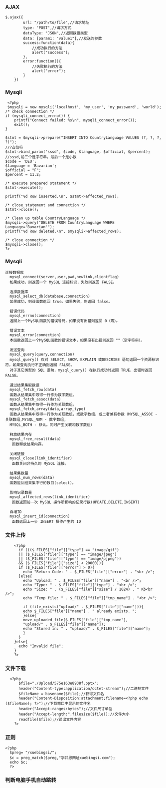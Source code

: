 ### AJAX
	$.ajax({
			url: "/path/to/file",//请求地址
			type: "POST",//请求方式
			dataType: "JSON",//返回数据类型
			data: {param1: "value1"},//发送的参数
			success:function(data){
				//成功执行的方法
				alert("success");
			},
			error:function(){
				//失败执行的方法
				alert("error");
			}
		})

### Mysqli
     <?php
     $mysqli = new mysqli('localhost', 'my_user', 'my_password', 'world');
    /* check connection */
    if (mysqli_connect_errno()) {
        printf("Connect failed: %s\n", mysqli_connect_error());
        exit();
    }

    $stmt = $mysqli->prepare("INSERT INTO CountryLanguage VALUES (?, ?, ?, ?)");
    //?占位符
    $stmt->bind_param('sssd', $code, $language, $official, $percent);
    //sssd,前三个是字符串，最后一个是小数
    $code = 'DEU';
    $language = 'Bavarian';
    $official = "F";
    $percent = 11.2;

    /* execute prepared statement */
    $stmt->execute();

    printf("%d Row inserted.\n", $stmt->affected_rows);

    /* close statement and connection */
    $stmt->close();

    /* Clean up table CountryLanguage */
    $mysqli->query("DELETE FROM CountryLanguage WHERE Language='Bavarian'");
    printf("%d Row deleted.\n", $mysqli->affected_rows);

    /* close connection */
    $mysqli->close();
    ?>
    
    
### Mysqli
  
    连接数据库
      mysql_connect(server,user,pwd,newlink,clientflag)
      如果成功，则返回一个 MySQL 连接标识，失败则返回 FALSE。

      选择数据库
      mysql_select_db(database,connection)
      如果成功，则该函数返回 true。如果失败，则返回 false。

      错误代码
      mysql_errno(connection)
      返回上一个MySQL函数的错误号码，如果没有出错则返回 0（零）。

      错误文本
      mysql_error(connection)
      本函数返回上一个MySQL函数的错误文本，如果没有出错则返回 ""（空字符串）。

      发送查询
      mysql_query(query,connection)
      mysql_query() 仅对 SELECT，SHOW，EXPLAIN 或DESCRIBE 语句返回一个资源标识符，如果查询执行不正确则返回 FALSE。
      对于其它类型的 SQL 语句，mysql_query() 在执行成功时返回 TRUE，出错时返回 FALSE。

      通过结果集取数据
      mysql_fetch_row(data)
      函数从结果集中取得一行作为数字数组。
      mysql_fetch_assoc(data)
      函数从结果集中取得一行作为关联数组。
      mysql_fetch_array(data,array_type)
      函数从结果集中取得一行作为关联数组，或数字数组，或二者兼有参数（MYSQL_ASSOC - 关联数组,MYSQL_NUM - 数字数组,
      MYSQL_BOTH - 默认。同时产生关联和数字数组）

      释放结果内存
      mysql_free_result(data) 
       函数释放结果内存。

      关闭链接
      mysql_close(link_identifier) 
       函数关闭非持久的 MySQL 连接。

      结果集数量
      mysql_num_rows(data)
      函数返回结果集中行的数目(select)。

      影响记录数量
      mysql_affected_rows(link_identifier) 
       函数返回前一次 MySQL 操作所影响的记录行数(UPDATE,DELETE,INSERT)

      自增ID
      mysql_insert_id(connection) 
       函数返回上一步 INSERT 操作产生的 ID

### 文件上传
	    <?php
	      if ((($_FILES["file"]["type"] == "image/gif")
	      || ($_FILES["file"]["type"] == "image/jpeg")
	      || ($_FILES["file"]["type"] == "image/pjpeg"))
	      && ($_FILES["file"]["size"] < 20000)){
		  if ($_FILES["file"]["error"] > 0){
		    echo "Return Code: " . $_FILES["file"]["error"] . "<br />";
		  }else{
		    echo "Upload: " . $_FILES["file"]["name"] . "<br />";
		    echo "Type: " . $_FILES["file"]["type"] . "<br />";
		    echo "Size: " . ($_FILES["file"]["size"] / 1024) . " Kb<br />";
		    echo "Temp file: " . $_FILES["file"]["tmp_name"] . "<br />";

		    if (file_exists("upload/" . $_FILES["file"]["name"])){
			echo $_FILES["file"]["name"] . " already exists. ";
		    }else{
			move_uploaded_file($_FILES["file"]["tmp_name"],
			"upload/" . $_FILES["file"]["name"]);
			echo "Stored in: " . "upload/" . $_FILES["file"]["name"];
		    }
		  }
		}else{
		  echo "Invalid file";
		}
	    ?>


### 文件下载
	  <?php 
	      $file="./Upload/575e163e8938f.pptx";
	      header("Content-type:application/octet-stream");//二进制文件
	      $fileName = basename($file);//获得文件名
	      header("Content-Disposition:attachment;filename=<?php echo ($fileName); ?>");//下载窗口中显示的文件名
	      header("Accept-ranges:bytes");//文件尺寸单位  
	      header("Accept-length:".filesize($file));//文件大小  
	      readfile($file);//读出文件内容
	    ?>

### 正则
    <?php
      $preg= "/xuebingsi/";
      $c = preg_match($preg,"学并思网址xuebingsi.com");
      echo $c;
      ?>

### 判断电脑手机自动跳转
     



